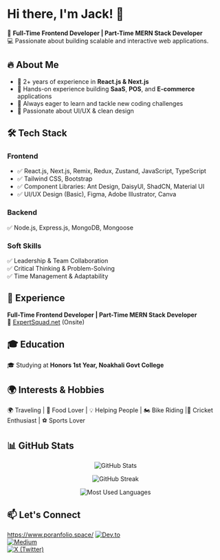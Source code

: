 # Hi there, I'm Jack! 👋  

🚀 **Full-Time Frontend Developer | Part-Time MERN Stack Developer**  
💻 Passionate about building scalable and interactive web applications.  

## 🔥 About Me  
- 🎯 2+ years of experience in **React.js & Next.js**
- 🧠 Hands-on experience building **SaaS**, **POS**, and **E-commerce** applications
- 🚀 Always eager to learn and tackle new coding challenges  
- 🎨 Passionate about UI/UX & clean design  

## 🛠 Tech Stack  

### **Frontend**
- ✅ React.js, Next.js, Remix, Redux, Zustand, JavaScript, TypeScript  
- ✅ Tailwind CSS, Bootstrap  
- ✅ Component Libraries: Ant Design, DaisyUI, ShadCN, Material UI  
- ✅ UI/UX Design (Basic), Figma, Adobe Illustrator, Canva  


### **Backend**  
✅ Node.js, Express.js, MongoDB, Mongoose  

### **Soft Skills**  
✅ Leadership & Team Collaboration  
✅ Critical Thinking & Problem-Solving  
✅ Time Management & Adaptability  

## 💼 Experience  
**Full-Time Frontend Developer | Part-Time MERN Stack Developer**  
📍 [ExpertSquad.net](https://expertsquad.net) (Onsite)  

## 🎓 Education  
🎓 Studying at **Honors 1st Year, Noakhali Govt College**  

## 🌍 Interests & Hobbies  
🌍 Traveling | 🍔 Food Lover | 💡 Helping People | 🏍️ Bike Riding |🏏 Cricket Enthusiast | ⚽ Sports Lover

## 📊 GitHub Stats  

<p align="center">
  <img src="https://github-readme-stats.vercel.app/api?username=poran120&show_icons=true&theme=solarized-light&hide_border=true&count_private=true&include_all_commits=true&rank_icon=github" alt="GitHub Stats" />
</p>

<p align="center">
  <img src="https://github-readme-streak-stats.herokuapp.com/?user=poran120&theme=bright&hide_border=true" alt="GitHub Streak" />
</p>

<p align="center">
  <img src="https://github-readme-stats.vercel.app/api/top-langs/?username=poran120&layout=compact&theme=vue&hide_border=true&langs_count=8" alt="Most Used Languages" />
</p>



 

## 📫 Let's Connect  

https://www.poranfolio.space/
[![Dev.to](https://img.shields.io/badge/Dev.to-0A0A0A?style=flat-square&logo=devdotto&logoColor=white)](https://dev.to/jackfd120)  
[![Medium](https://img.shields.io/badge/Medium-12100E?style=flat-square&logo=medium&logoColor=white)](https://medium.com/)  
[![X (Twitter)](https://img.shields.io/badge/X-000000?style=flat-square&logo=x&logoColor=white)](https://x.com/jackfd120)  

